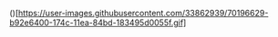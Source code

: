 ()[https://user-images.githubusercontent.com/33862939/70196629-b92e6400-174c-11ea-84bd-183495d0055f.gif]

